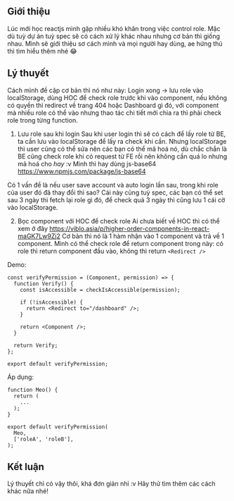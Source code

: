 ## Giới thiệu
Lúc mới học reactjs mình gặp nhiều khó khăn trong việc control role. Mặc dù tuỳ dự án tuỳ spec sẽ có cách xử lý khác nhau nhưng cơ bản thì giống nhau. Mình sẽ giới thiệu sơ cách mình và mọi người hay dùng, ae hứng thú thì tìm hiểu thêm nhé :joy:

## Lý thuyết
Cách mình đề cập cơ bản thì nó như này: Login xong -> lưu role vào localStorage, dùng HOC để check role trước khi vào component, nếu không có quyền thì redirect về trang 404 hoặc Dashboard gì đó, với component mà nhiều role có thể vào nhưng thao tác chi tiết mới chia ra thì phải check role trong từng function.

1. Lưu role sau khi login
Sau khi user login thì sẽ có cách để lấy role từ BE, ta cần lưu vào localStorage để lấy ra check khi cần.
Nhưng localStorage thì user cũng có thể sửa nên các bạn có thể mã hoá nó, dù chắc chắn là BE cũng check role khi có request từ FE rồi nên không cần quá lo nhưng mã hoá cho *hay* :v
Mình thì hay dùng js-base64
https://www.npmjs.com/package/js-base64

Có 1 vấn đề là nếu user save account và auto login lần sau, trong khi role của user đó đã thay đổi thì sao? Cái này cũng tuỳ spec, các bạn có thể set sau 3 ngày thì fetch lại role gì đó, để check quá 3 ngày thì cũng lưu 1 cái cờ vào localStorage.

2. Bọc component với HOC để check role
Ai chưa biết về HOC thì có thể xem ở đây
https://viblo.asia/p/higher-order-components-in-react-maGK7Lw9Zj2
Cơ bản thì nó là 1 hàm nhận vào 1 component và trả về 1 component. Mình có thể check role để return component trong này: có role thì return component đầu vào, không thì return `<Redirect />`

Demo:
```
const verifyPermission = (Component, permission) => {
  function Verify() {
    const isAccessible = checkIsAccessible(permission);

    if (!isAccessible) {
      return <Redirect to="/dashboard" />;
    }

    return <Component />;
  }

  return Verify;
};

export default verifyPermission;
```

Áp dụng:
```
function Meo() {
  return (
    ...
  );
}

export default verifyPermission(
  Meo,
  ['roleA', 'roleB'],
);
```

## Kết luận
Lý thuyết chỉ có vậy thôi, khá đơn giản nhỉ :v Hãy thử tìm thêm các cách khác nữa nhé!